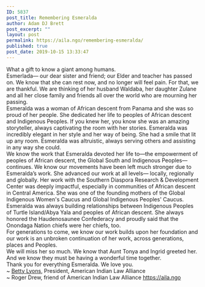```yaml
---
ID: 5837
post_title: Remembering Esmeralda
author: Adam DJ Brett
post_excerpt: ""
layout: post
permalink: https://aila.ngo/remembering-esmeralda/
published: true
post_date: 2019-10-15 13:33:47
---
```

<div class="_2cuy _3dgx _2vxa">What a gift to know a giant among humans.</div>
<div></div>
<div class="_2cuy _3dgx _2vxa">Esmerlada— our dear sister and friend; our Elder and teacher has passed on. We know that she can rest now, and no longer will feel pain. For that, we are thankful. We are thinking of her husband Waldaba, her daughter Zulane and all her close family and friends all over the world who are mourning her passing.</div>
<div></div>
<div class="_2cuy _3dgx _2vxa">Esmeralda was a woman of African descent from Panama and she was so proud of her people. She dedicated her life to peoples of African descent and Indigenous Peoples. If you knew her, you know she was an amazing storyteller, always captivating the room with her stories. Esmeralda was incredibly elegant in her style and her way of being. She had a smile that lit up any room. Esmeralda was altruistic, always serving others and assisting in any way she could.</div>
<div></div>
<div class="_2cuy _3dgx _2vxa">We know the work that Esmeralda devoted her life to—the empowerment of peoples of African descent, the Global South and Indigenous Peoples—continues. We know our movements have been left much stronger due to Esmeralda’s work. She advanced our work at all levels— locally, regionally and globally. Her work with the Southern Diaspora Research &amp; Development Center was deeply impactful, especially in communities of African descent in Central America. She was one of the founding mothers of the Global Indigenous Women's Caucus and Global Indigenous Peoples' Caucus.</div>
<div></div>
<div class="_2cuy _3dgx _2vxa">Esmeralda was always building relationships between Indigenous Peoples of Turtle Island/Abya Yala and peoples of African descent. She always honored the Haudenosaunee Confederacy and proudly said that the Onondaga Nation chiefs were her chiefs, too.</div>
<div></div>
<div class="_2cuy _3dgx _2vxa">For generations to come, we know our work builds upon her foundation and our work is an unbroken continuation of her work, across generations, places and Peoples.</div>
<div></div>
<div class="_2cuy _3dgx _2vxa">We will miss her so much. We know that Aunt Tonya and Ingrid greeted her. And we know they must be having a wonderful time together.</div>
<div></div>
<div class="_2cuy _3dgx _2vxa">Thank you for everything Esmeralda. We love you.</div>
<div></div>
<div class="_2cuy _3dgx _2vxa">~ <a class="_2u0z" title="Betty Lyons" href="https://www.facebook.com/profile.php?id=100009225749041&amp;eid=ARBDHZnZSMdRBR4pqwC1LCsBe1ytbmBgObyOB0EH8bXX1xWQUSfVXI40asIXA9m-iXGRvS8UNdg-aQiq" data-hovercard="/ajax/hovercard/user.php?id=100009225749041&amp;extragetparams=%7B%22eid%22%3A%22ARBDHZnZSMdRBR4pqwC1LCsBe1ytbmBgObyOB0EH8bXX1xWQUSfVXI40asIXA9m-iXGRvS8UNdg-aQiq%22%7D" data-hovercard-prefer-more-content-show="1">Betty Lyons</a>, President, American Indian Law Alliance</div>
<div class="_2cuy _3dgx _2vxa">~ Roger Drew, friend of American Indian Law Alliance
<a href="https://l.facebook.com/l.php?u=https%3A%2F%2Faila.ngo%2F%3Ffbclid%3DIwAR25Fh9gJWVvfmshsnfdGWSg1FUB0t3EYg2GGDMnMBMXTYkaaVUMIGZXxvc&amp;h=AT2Vo8QTwQaDsRSZE0Ya2F1H4Bth-fOGT8dalg7tyFKltwf3mNxI7Nzoy5lHwwfdFvOaC5L2Xkrau-DxYvRXKaZ6rLA0O7agEmtVVNNRYzBWag9jfsC-bQ6AXDOeY6DDxfm0G-bp" target="_blank" rel="noopener nofollow noreferrer" data-lynx-mode="asynclazy">https://aila.ngo</a></div>